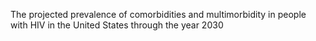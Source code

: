 The projected prevalence of comorbidities and multimorbidity in people with HIV in the United States through the year 2030

